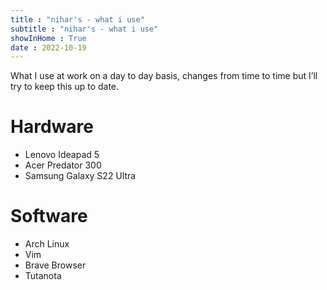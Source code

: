 ```yaml
---
title : "nihar's - what i use"
subtitle : "nihar's - what i use"
showInHome : True
date : 2022-10-19
---
```

            
What I use at work on a day to day basis, changes from time to time but I’ll try to keep this up to date.

# Hardware

* Lenovo Ideapad 5
* Acer Predator 300
* Samsung Galaxy S22 Ultra

# Software

* Arch Linux
* Vim
* Brave Browser
* Tutanota
